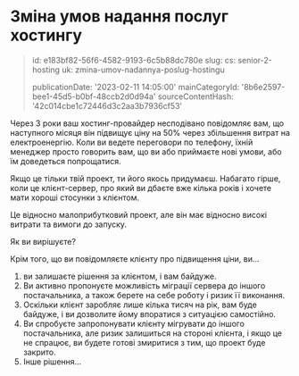 Зміна умов надання послуг хостингу
==================================

> id: e183bf82-56f6-4582-9193-6c5b88dc780e
> slug:
> 	cs: senior-2-hosting
> 	uk: zmina-umov-nadannya-poslug-hostingu
> 
> publicationDate: '2023-02-11 14:05:00'
> mainCategoryId: '8b6e2597-bee1-45d5-b0bf-48ccb2d0d94a'
> sourceContentHash: '42c014cbe1c72446d3c2aa3b7936cf53'

Через 3 роки ваш хостинг-провайдер несподівано повідомляє вам, що наступного місяця він підвищує ціну на 50% через збільшення витрат на електроенергію. Коли ви ведете переговори по телефону, їхній менеджер просто говорить вам, що ви або приймаєте нові умови, або їм доведеться попрощатися.

Якщо це тільки твій проект, ти його якось придумаєш. Набагато гірше, коли це клієнт-сервер, про який ви дбаєте вже кілька років і хочете мати хороші стосунки з клієнтом.

Це відносно малоприбутковий проект, але він має відносно високі витрати та вимоги до запуску.

Як ви вирішуєте?

Крім того, що ви повідомляєте клієнту про підвищення ціни, ви...

1. ви залишаєте рішення за клієнтом, і вам байдуже.
2. Ви активно пропонуєте можливість міграції сервера до іншого постачальника, а також берете на себе роботу і ризик її виконання.
3. Оскільки клієнт заробляє лише кілька тисяч на рік, вам буде байдуже, і ви дозволите йому впоратися з ситуацією самостійно.
4. Ви спробуєте запропонувати клієнту мігрувати до іншого постачальника, але ризик залишиться на стороні клієнта, і якщо це не спрацює, ви будете готові змиритися з тим, що проект буде закрито.
5. Інше рішення...
